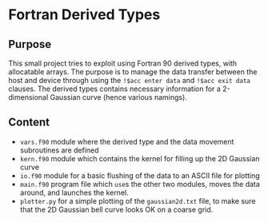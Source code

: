 # Fortran Derived Types

## Purpose
This small project tries to exploit using Fortran 90 derived types, with allocatable arrays. The purpose is to manage the data transfer between the host and device through using the `!$acc enter data` and `!$acc exit data` clauses. The derived types contains necessary information for a 2-dimensional Gaussian curve (hence various namings).

## Content
+ `vars.f90` module where the derived type and the data movement subroutines are defined
+ `kern.f90` module which contains the kernel for filling up the 2D Gaussian curve
+ `io.f90` module for a basic flushing of the data to an ASCII file for plotting
+ `main.f90` program file which `use`s the other two modules, moves the data around, and launches the kernel.
+ `plotter.py` for a simple plotting of the `gaussian2d.txt` file, to make sure that the 2D Gaussian bell curve looks OK on a coarse grid.
